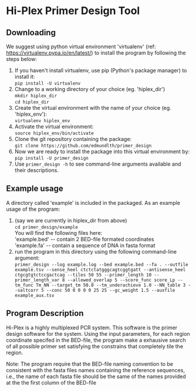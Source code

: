Hi-Plex Primer Design Tool
==========================

Downloading
-----------
We suggest using python virtual environment 'virtualenv' (ref: https://virtualenv.pypa.io/en/latest/) to install the program by following the steps below:
1. If you haven't install virtualenv, use pip (Python's package manager) to install it:  
  `pip install -U virtualenv`  
2. Change to a working directory of your choice (eg. 'hiplex_dir')  
  `mkdir hiplex_dir`  
  `cd hiplex_dir`  
3. Create the virtual environment with the name of your choice (eg. 'hiplex_env'):  
  `virtualenv hiplex_env`  
4. Activate the virtual environment:  
  `source hiplex_env/bin/activate`  
5. Clone the git repository containing the package:  
  `git clone https://github.com/edmundlth/primer_design`  
6. Now we are ready to install the package into this virtual environment by:  
  `pip install -U primer_design`  
7. Use `primer_design -h` to see command-line arguments available and their descriptions.  

Example usage
-------------
A directory called 'example' is included in the packaged.
As an example usage of the program:  
1. (say we are currently in hiplex_dir from above)  
  `cd primer_design/example`  
You will find the following files here:  
  'example.bed' -- contain 2 BED-file formated coordinates  
  'example.fa' -- contain a sequence of DNA in fasta format  
2. run the program in this directory using the following command-line argument:  
  `primer_design --log example.log --bed example.bed --fa . --outfile example.tsv --sense_heel ctctctatgggcagtcggtgatt --antisense_heel ctgcgtgtctccgactcag --tiles 50 55 --primer_length 10 --primer_length_var 8 --allowed_overlap 5 --score_func score_Lp --tm_func Tm_NN --target_tm 50.0 --tm_underachieve 1.0 --NN_table 3 --saltcorr 5 --conc 50 0 0 0 0 25 25 --gc_weight 1.5 --auxfile example_aux.tsv`  

Program Description
--------------------
Hi-Plex is a highly multiplexed PCR system. This software is the primer design software
for the system. Using the input parameters, for each region coordinate specifed in the BED-file,
the program make a exhausive search of all possible primer set satisfying the
constrains that completely tile the region.


Note:
The program require that the BED-file naming convention to be consistent with
the fasta files names containing the reference sequences, i.e.,
the name of each fasta file should be the same of the names provided at the
the first column of the BED-file
